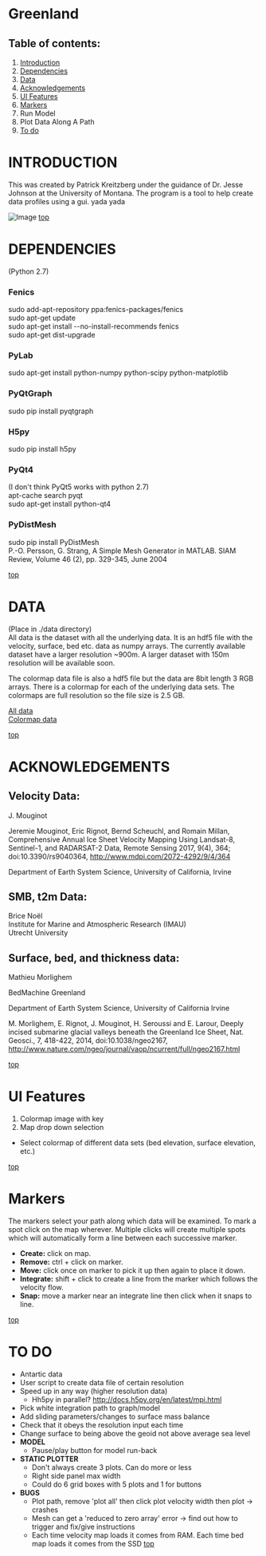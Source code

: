 <a name="top"></a>
# Greenland 

## Table of contents:
1. [Introduction](#introduction)
1. [Dependencies](#dependencies)
1. [Data](#data)
1. [Acknowledgements](#ack)
1. [UI Features](#uifeatures)
1. [Markers](#markers)
1. Run Model
1. Plot Data Along A Path
1. [To do](#todo)

<a name="introduction"></a>
# INTRODUCTION
This was created by Patrick Kreitzberg under the guidance of Dr. Jesse Johnson at the University of Montana.  The program is a tool to help create data profiles using a gui. yada yada  

![Image](http://www.patkreitzberg.com/gl.png)
[top](#top)
<a name="dependencies"></a>
# DEPENDENCIES

(Python 2.7)

### Fenics

sudo add-apt-repository ppa:fenics-packages/fenics  
sudo apt-get update  
sudo apt-get install --no-install-recommends fenics   
sudo apt-get dist-upgrade  

### PyLab  
sudo apt-get install python-numpy python-scipy python-matplotlib

### PyQtGraph  
sudo pip install pyqtgraph

### H5py  
sudo pip install h5py

### PyQt4  
(I don't think PyQt5 works with python 2.7)  
apt-cache search pyqt  
sudo apt-get install python-qt4
    
### PyDistMesh
sudo pip install PyDistMesh  
P.-O. Persson, G. Strang, A Simple Mesh Generator in MATLAB. SIAM Review, Volume 46 (2), pp. 329-345, June 2004  

[top](#top)
<a name="data"></a>
# DATA
(Place in ./data directory)  
All data is the dataset with all the underlying data.  It is an hdf5 file with the velocity, surface, bed etc. data as numpy arrays.  The currently available dataset have a larger resolution ~900m.  A larger dataset with 150m resolution will be available soon.

The colormap data file is also a hdf5 file but the data are 8bit length 3 RGB arrays.  There is a colormap for each of the underlying data sets.  The colormaps are full resolution so the file size is 2.5 GB.

[All data](https://umt.box.com/s/8nosww6t9q0vhdtcsdlh3tpee8g3b1sx)  
[Colormap data](https://umt.box.com/s/0lbko76deskxxmbgb7wqn8s50cza2h0f)

[top](#top)  
<a name="ack"></a>
# ACKNOWLEDGEMENTS
## Velocity Data:

J. Mouginot

Jeremie Mouginot, Eric Rignot, Bernd Scheuchl, and Romain Millan, Comprehensive Annual Ice Sheet Velocity Mapping Using Landsat-8, Sentinel-1, and RADARSAT-2 Data, Remote Sensing  2017, 9(4), 364; doi:10.3390/rs9040364, http://www.mdpi.com/2072-4292/9/4/364

Department of Earth System Science, University of California, Irvine

## SMB, t2m Data:

Brice Noël  
Institute for Marine and Atmospheric Research (IMAU)  
Utrecht University

## Surface, bed, and thickness data:

Mathieu Morlighem

BedMachine Greenland

Department of Earth System Science, University of California Irvine

M. Morlighem, E. Rignot, J. Mouginot, H. Seroussi and E. Larour, Deeply incised submarine glacial valleys beneath the Greenland Ice Sheet, Nat. Geosci., 7, 418-422, 2014, doi:10.1038/ngeo2167, http://www.nature.com/ngeo/journal/vaop/ncurrent/full/ngeo2167.html

[top](#top)  
<a name="uifeatures"></a>
# UI Features

1. Colormap image with key  
2. Map drop down selection
* Select colormap of different data sets (bed elevation, surface elevation, etc.)

[top](#top)  
<a name="markers"></a>
# Markers
The markers select your path along which data will be examined.  To mark a spot click on the map wherever.  Multiple clicks will create multiple spots which will automatically form a line between each successive marker.  
* <b>Create:</b> click on map.  
* <b>Remove:</b> ctrl + click on marker.  
* <b>Move:</b> click once on marker to pick it up then again to place it down.  
* <b>Integrate:</b> shift + click to create a line from the marker which follows the velocity flow.  
* <b>Snap:</b> move a marker near an integrate line then click when it snaps to line.  

[top](#top)

<a name="todo"></a>
# TO DO
* Antartic data
* User script to create data file of certain resolution
* Speed up in any way (higher resolution data)
    * Hh5py in parallel? http://docs.h5py.org/en/latest/mpi.html
* Pick white integration path to graph/model
* Add sliding parameters/changes to surface mass balance
* Check that it obeys the resolution input each time
* Change surface to being above the geoid not above average sea level
* <b>MODEL</b>
    * Pause/play button for model run-back
* <b>STATIC PLOTTER</b>
    * Don't always create 3 plots.  Can do more or less
    * Right side panel max width
    * Could do 6 grid boxes with 5 plots and 1 for buttons 
* <b>BUGS</b>
    * Plot path, remove 'plot all' then click plot velocity width then plot -> crashes
    * Mesh can get a 'reduced to zero array' error -> find out how to trigger and fix/give instructions  
    * Each time velocity map loads it comes from RAM.  Each time bed map loads it comes from the SSD
[top](#top)


